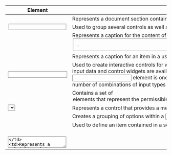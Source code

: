 | Element    | Description                                                                                                                                                                                                                                                                                                                                              |
| ---------- | -------------------------------------------------------------------------------------------------------------------------------------------------------------------------------------------------------------------------------------------------------------------------------------------------------------------------------------------------------- |
| <form>     | Represents a document section containing interactive controls for submitting information.                                                                                                                                                                                                                                                                |
| <fieldset> | Used to group several controls as well as labels (<label>) within a web form.                                                                                                                                                                                                                                                                            |
| <legend>   | Represents a caption for the content of its parent <fieldset>.                                                                                                                                                                                                                                                                                           |
| <label>    | Represents a caption for an item in a user interface.                                                                                                                                                                                                                                                                                                    |
| <input>    | Used to create interactive controls for web-based forms to accept data from the user; a wide variety of types of input data and control widgets are available, depending on the device and user agent. The <input> element is one of the most powerful and complex in all of HTML due to the sheer number of combinations of input types and attributes. |
| <datalist> | Contains a set of <option> elements that represent the permissible or recommended options available to choose from within other controls.                                                                                                                                                                                                                |
| <select>   | Represents a control that provides a menu of options.                                                                                                                                                                                                                                                                                                    |
| <optgroup> | Creates a grouping of options within a <select> element.                                                                                                                                                                                                                                                                                                 |
| <option>   | Used to define an item contained in a select, an <optgroup>, or a <datalist> element. As such, <option> can represent menu items in popups and other lists of items in an HTML document.                                                                                                                                                                 |
| <textarea> | Represents a multi-line plain-text editing control, useful when you want to allow users to enter a sizeable amount of free-form text, for example, a comment on a review or feedback form.                                                                                                                                                               |
| <meter>    | Represents either a scalar value within a known range or a fractional value.                                                                                                                                                                                                                                                                             |
| <progress> | Displays an indicator showing the completion progress of a task, typically displayed as a progress bar.                                                                                                                                                                                                                                                  |
| <output>   | Container element into which a site or app can inject the results of a calculation or the outcome of a user action.                                                                                                                                                                                                                                      |
| <button>   | An interactive element activated by a user with a mouse, keyboard, finger, voice command, or other assistive technology. Once activated, it performs an action, such as submitting a form or opening a dialog.                                                                                                                                           |

```html
<input type="hidden">

<input type="email">
<input type="password">

<input type="text">
<input type="url">
<input type="search">

<input type="number">
<input type="tel">

<input type="date">
<input type="datetime-local">
<input type="month">
<input type="time">
<input type="week">

<input type="color">

<input type="image">

<input type="file">

<input type="range">


<input type="checkbox">
<input type="radio">

<input type="button">
<input type="reset">
<input type="submit">
```